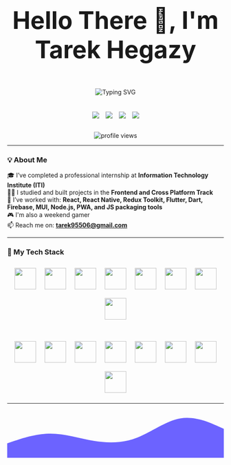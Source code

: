 <p align="center" style="font-size: 56px; font-weight: bold;">
  Hello There 👋, I'm Tarek Hegazy
</p>

<div align="center" style="margin-bottom: 20px;">
  <img src="https://readme-typing-svg.herokuapp.com?font=Fira+Code&size=30&pause=1000&center=true&vCenter=true&width=600&lines=Frontend+Developer;React+Native+Developer;Flutter+Developer;ITI+Internship+Graduate;Clean+Code+Enthusiast" alt="Typing SVG" />
</div>

<br/>

<div align="center" style="display: flex; justify-content: center; gap: 15px; flex-wrap: wrap;">
  <a href="https://wa.me/201021320018" style="display: inline-block;" target="_blank"><img src="https://img.shields.io/badge/-WhatsApp-25D366?style=for-the-badge&logo=whatsapp&logoColor=white" /></a>
  <a href="mailto:tarek95506@gmail.com" style="display: inline-block;"><img src="https://img.shields.io/badge/-Gmail-D14836?style=for-the-badge&logo=gmail&logoColor=white" /></a>
  <a href="https://github.com/Tarek-Hegazy" style="display: inline-block;"><img src="https://img.shields.io/badge/-GitHub-181717?style=for-the-badge&logo=github&logoColor=white" /></a>
  <a href="https://www.linkedin.com/in/tarek-hegazy97" style="display: inline-block;"><img src="https://img.shields.io/badge/-LinkedIn-0077B5?style=for-the-badge&logo=linkedin&logoColor=white" /></a>
</div>

<br/>
  <p align="center">
    <img src="https://komarev.com/ghpvc/?username=Tarek-Hegazy&label=Profile%20views&color=6c5ce7&style=flat" alt="profile views" />
  </p>

---

### 💡 About Me

🎓 I’ve completed a professional internship at **Information Technology Institute (ITI)**  
🧑‍💻 I studied and built projects in the **Frontend and Cross Platform Track**  
💪 I’ve worked with: **React, React Native, Redux Toolkit, Flutter, Dart, Firebase, MUI, Node.js, PWA, and JS packaging tools**  
🎮 I'm also a weekend gamer  
📫 Reach me on: **tarek95506@gmail.com**

---

### 🚀 My Tech Stack

<div align="center" style="max-width: 800px; margin: auto; display: flex; flex-direction: column; align-items: center; gap: 20px;">

<!-- My Tech Stack using skillicons.dev - مفصلة أيقونة أيقونة -->
<div style="display: flex; flex-wrap: wrap; justify-content: center;">
  <!-- Core Frontend & Frameworks -->
  <img src="https://skillicons.dev/icons?i=html" width="50" style="margin: 10px;" />
  <img src="https://skillicons.dev/icons?i=css" width="50" style="margin: 10px;" />
  <img src="https://skillicons.dev/icons?i=sass" width="50" style="margin: 10px;" />
  <img src="https://skillicons.dev/icons?i=js" width="50" style="margin: 10px;" />
  <img src="https://skillicons.dev/icons?i=ts" width="50" style="margin: 10px;" />
  <img src="https://skillicons.dev/icons?i=dart" width="50" style="margin: 10px;" />
  <img src="https://skillicons.dev/icons?i=vscode" width="50" style="margin: 10px;" />
  <img src="https://skillicons.dev/icons?i=git" width="50" style="margin: 10px;" />
</div>

<div style="display: flex; flex-wrap: wrap; justify-content: center; margin-top: 10px;">
  <!-- Cross-platform & Tools -->
  <img src="https://skillicons.dev/icons?i=nodejs" width="50" style="margin: 10px;" />
  <img src="https://skillicons.dev/icons?i=react" width="50" style="margin: 10px;" />
  <img src="https://skillicons.dev/icons?i=redux" width="50" style="margin: 10px;" />
  <img src="https://skillicons.dev/icons?i=nextjs" width="50" style="margin: 10px;" />
  <img src="https://skillicons.dev/icons?i=flutter" width="50" style="margin: 10px;" />
  <img src="https://skillicons.dev/icons?i=firebase" width="50" style="margin: 10px;" />
<img src="https://upload.wikimedia.org/wikipedia/commons/thumb/0/04/ChatGPT_logo.svg/240px-ChatGPT_logo.svg.png" width="50" style="margin: 10px;" />
  <img src="https://skillicons.dev/icons?i=figma" width="50" style="margin: 10px;" />
</div>


</div>

---

<p align="center">
  <svg width="100%" height="150" viewBox="0 0 1440 320" xmlns="http://www.w3.org/2000/svg">
    <path fill="#6C63FF" fill-opacity="1" d="M0,224L48,208C96,192,192,160,288,160C384,160,480,192,576,208C672,224,768,224,864,186.7C960,149,1056,75,1152,58.7C1248,43,1344,85,1392,106.7L1440,128L1440,320L1392,320C1344,320,1248,320,1152,320C1056,320,960,320,864,320C768,320,672,320,576,320C480,320,384,320,288,320C192,320,96,320,48,320L0,320Z"></path>
  </svg>
</p>




